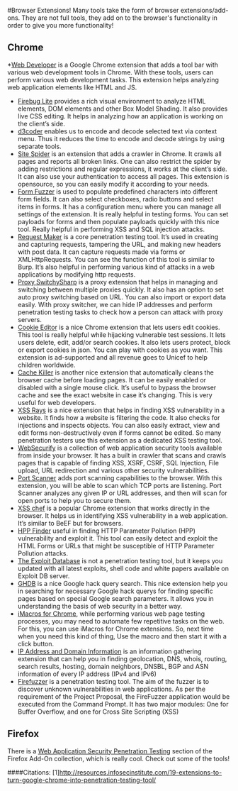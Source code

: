 #Browser Extensions!
Many tools take the form of browser extensions/add-ons. They are not full tools, they add on to the browser's functionality in order to give you more functionality!

Chrome
----
*[Web Developer](https://chrome.google.com/webstore/detail/web-developer/bfbameneiokkgbdmiekhjnmfkcnldhhm) is a Google Chrome extension that adds a tool bar with various web development tools in Chrome. With these tools, users can perform various web development tasks. This extension helps analyzing web application elements like HTML and JS.
* [Firebug Lite](https://chrome.google.com/webstore/detail/firebug-lite-for-google-c/bmagokdooijbeehmkpknfglimnifench) provides a rich visual environment to analyze HTML elements, DOM elements and other Box Model Shading. It also provides live CSS editing. It helps in analyzing how an application is working on the client’s side.
* [d3coder](https://chrome.google.com/webstore/detail/d3coder/gncnbkghencmkfgeepfaonmegemakcol?hl=en-US) enables us to encode and decode selected text via context menu. Thus it reduces the time to encode and decode strings by using separate tools. 
* [Site Spider](https://chrome.google.com/webstore/detail/site-spider/ddlodfbcplakmddhdlffebcggbbighda) is an extension that adds a crawler in Chrome. It crawls all pages and reports all broken links. One can also restrict the spider by adding restrictions and regular expressions, it works at the client’s side. It can also use your authentication to access all pages. This extension is opensource, so you can easily modify it according to your needs.
* [Form Fuzzer](https://chrome.google.com/webstore/detail/form-fuzzer/cbpplldpcdcfejdaldmnfhlodoadjhii) is used to populate predefined characters into different form fields. It can also select checkboxes, radio buttons and select items in forms. It has a configuration menu where you can manage all settings of the extension. It is really helpful in testing forms. You can set payloads for forms and then populate payloads quickly with this nice tool. Really helpful in performing XSS and SQL injection attacks.
* [Request Maker](https://chrome.google.com/webstore/detail/request-maker/kajfghlhfkcocafkcjlajldicbikpgnp) is a core penetration testing tool. It’s used in creating and capturing requests, tampering the URL, and making new headers with post data. It can capture requests made via forms or XMLHttpRequests. You can see the function of this tool is similar to Burp. It’s also helpful in performing various kind of attacks in a web applications by modifying http requests.
* [Proxy SwitchySharp](https://chrome.google.com/webstore/detail/proxy-switchysharp/dpplabbmogkhghncfbfdeeokoefdjegm/details) is a proxy extension that helps in managing and switching between multiple proxies quickly. It also has an option to set auto proxy switching based on URL. You can also import or export data easily. With proxy switcher, we can hide IP addresses and perform penetration testing tasks to check how a person can attack with proxy servers.
* [Cookie Editor](https://chrome.google.com/webstore/detail/edit-this-cookie/fngmhnnpilhplaeedifhccceomclgfbg) is a nice Chrome extension that lets users edit cookies. This tool is really helpful while hijacking vulnerable test sessions. It lets users delete, edit, add/or search cookies. It also lets users protect, block or export cookies in json. You can play with cookies as you want. This extension is ad-supported and all revenue goes to Unicef to help children worldwide. 
* [Cache Killer](https://chrome.google.com/webstore/detail/cache-killer/jpfbieopdmepaolggioebjmedmclkbap)  is another nice extension that automatically cleans the browser cache before loading pages. It can be easily enabled or disabled with a single mouse click. It’s useful to bypass the browser cache and see the exact website in case it’s changing. This is very useful for web developers.
* [XSS Rays](https://chrome.google.com/webstore/detail/xss-rays/kkopfbcgaebdaklghbnfmjeeonmabidj) is a nice extension that helps in finding XSS vulnerability in a website. It finds how a website is filtering the code. It also checks for injections and inspects objects. You can also easily extract, view and edit forms non-destructively even if forms cannot be edited. So many penetration testers use this extension as a dedicated XSS testing tool.
* [WebSecurify](https://chrome.google.com/webstore/detail/websecurify/gbecpbaknodhccppnfndfmjifmonefdm) is a collection of web application security tools available from inside your browser. It has a built in crawler that scans and crawls pages that is capable of finding XSS, XSRF, CSRF, SQL Injection, File upload, URL redirection and various other security vulnerabilities. 
* [Port Scanner](https://chrome.google.com/webstore/detail/port-scanner/jicgaglejpnmiodpgjidiofpjmfmlgjo) adds port scanning capabilities to the browser. With this extension, you will be able to scan which TCP ports are listening. Port Scanner analyzes any given IP or URL addresses, and then will scan for open ports to help you to secure them.
* [XSS chef](https://github.com/koto/xsschef) is a popular Chrome extension that works directly in the browser. It helps us in identifying XSS vulnerability in a web application. It’s similar to BeEF but for browsers.
* [HPP Finder](https://chrome.google.com/webstore/detail/hpp-finder/nogojgcobcolombicplhimbbakkcmhio) useful in finding HTTP Parameter Pollution (HPP) vulnerability and exploit it. This tool can easily detect and exploit the HTML Forms or URLs that might be susceptible of HTTP Parameter Pollution attacks. 
* [The Exploit Database](https://chrome.google.com/webstore/detail/the-exploit-database/lkgjhdamnlnhppkolhfiocgnpciaiane) is not a penetration testing tool, but it keeps you updated with all latest exploits, shell code and white papers available on Exploit DB server.
* [GHDB](https://chrome.google.com/webstore/detail/ghdb/jopoimgcafajndmonondpmlknbahbgdb) is a nice Google hack query search. This nice extension help you in searching for necessary Google hack querys for finding specific pages based on special Google search parameters. It allows you in understanding the basis of web security in a better way.
* [iMacros for Chrome](https://chrome.google.com/webstore/detail/imacros-for-chrome/cplklnmnlbnpmjogncfgfijoopmnlemp), while performing various web page testing processes, you may need to automate few repetitive tasks on the web. For this, you can use iMacros for Chrome extensions. So, next time when you need this kind of thing, Use the macro and then start it with a click button.
* [IP Address and Domain Information](https://chrome.google.com/webstore/detail/ip-address-and-domain-inf/lhgkegeccnckoiliokondpaaalbhafoa) is an information gathering extension that can help you in finding geolocation, DNS, whois, routing, search results, hosting, domain neighbors, DNSBL, BGP and ASN information of every IP address (IPv4 and IPv6)
* [Firefuzzer](https://chrome.google.com/webstore/detail/form-fuzzer/cbpplldpcdcfejdaldmnfhlodoadjhii?hl=en) is a penetration testing tool. The aim of the fuzzer is to discover unknown vulnerabilities in web applications. As per the requirement of the Project Proposal, the FireFuzzer application would be executed from the Command Prompt. It has two major modules: One for Buffer Overflow, and one for Cross Site Scripting (XSS)

Firefox
----
There is a [Web Application Security Penetration Testing](https://addons.mozilla.org/en-us/firefox/collections/adammuntner/webappsec/) section of the Firefox Add-On collection, which is really cool. Check out some of the tools!

####Citations:
[1]http://resources.infosecinstitute.com/19-extensions-to-turn-google-chrome-into-penetration-testing-tool/
